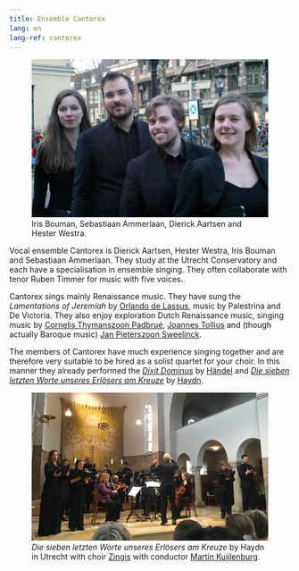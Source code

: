 ```yaml
---
title: Ensemble Cantorex
lang: en
lang-ref: cantorex
---
```


<figure class="fr-l w-50-l ml-auto-l fr-m w-50-m ml-auto-m br3 ma1 ba b--light-gray">
	<img src="/images/cantorex/Cantorex.jpg" alt="Cantorex" class="br3 br--top">
	<figcaption class="tc">Iris Bouman, Sebastiaan Ammerlaan, Dierick Aartsen and Hester Westra.</figcaption>
</figure>

Vocal ensemble Cantorex is Dierick Aartsen, Hester Westra, Iris Bouman and Sebastiaan Ammerlaan. They study at the Utrecht Conservatory and each have a specialisation in ensemble singing. They often collaborate with tenor Ruben Timmer for music with five voices.

Cantorex sings mainly Renaissance music. They have sung the *Lamentations of Jeremiah* by [Orlando de Lassus](https://en.wikipedia.org/wiki/Orlande_de_Lassus), music by Palestrina and De Victoria. They also enjoy exploration Dutch Renaissance music, singing music by [Cornelis Thymanszoon Padbrué](https://en.wikipedia.org/wiki/Cornelis_Thymanszoon_Padbru%C3%A9), [Joannes Tollius](https://nl.wikipedia.org/wiki/Jan_Tollius) and (though actually Baroque music) [Jan Pieterszoon Sweelinck](https://en.wikipedia.org/wiki/Jan_Pieterszoon_Sweelinck).

The members of Cantorex have much experience singing together and are therefore very suitable to be hired as a solist quartet for your choir. In this manner they already performed the [*Dixit Dominus*](https://en.wikipedia.org/wiki/Dixit_Dominus_(Handel)) by [Händel](https://nl.wikipedia.org/wiki/Georg_Friedrich_H%C3%A4ndel) and [*Die sieben letzten Worte unseres Erlösers am Kreuze*](https://en.wikipedia.org/wiki/The_Seven_Last_Words_of_Christ_(Haydn)) by [Haydn](https://en.wikipedia.org/wiki/Joseph_Haydn).

<figure class="w-100 br3 ma1 ba b--light-gray">
	<img src="/images/cantorex/Cantorex_Haydn.jpeg" alt="Cantorex" class="br3 br--top">
	<figcaption class="tc"><i>Die sieben letzten Worte unseres Erlösers am Kreuze</i> by Haydn in Utrecht with choir <a href="https://zingis.nl">Zingis</a> with conductor <a href="https://zingis.nl/martin">Martin Kuijlenburg</a>.</figcaption>
</figure>

